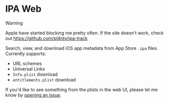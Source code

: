 # IPA Web

> [!WARNING]
> Apple have started blocking me pretty often. If the site doesn't work, check out https://github.com/pl4nty/ipa-track

Search, view, and download iOS app metadata from App Store `.ipa` files. Currently supports:

* URL schemes
* Universal Links
* `Info.plist` download
* `entitlements.plist` download

If you'd like to see something from the plists in the web UI, please let me know by [opening an issue](https://github.com/pl4nty/ipa-web/issues/new).
